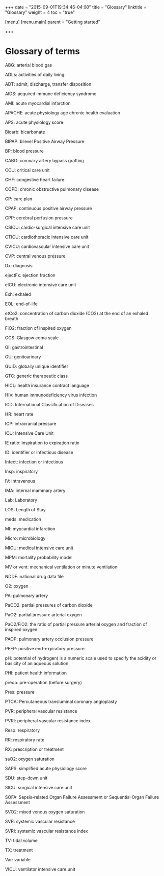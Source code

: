 +++
date = "2015-09-01T19:34:46-04:00"
title = "Glossary"
linktitle = "Glossary"
weight = 4
toc = "true"

[menu]
  [menu.main]
    parent = "Getting started"

+++


# Glossary of terms

ABG: arterial blood gas

ADLs: activities of daily living

ADT: admit, discharge, transfer disposition

AIDS: acquired immune deficiency syndrome

AMI: acute myocardial infarction 

APACHE: acute physiology age chronic health evaluation

APS: acute physiology score 

Bicarb: bicarbonate

BIPAP: bilevel Positive Airway Pressure

BP: blood pressure

CABG: coronary artery bypass grafting 

CCU: critical care unit

CHF: congestive heart failure

COPD: chronic obstructive pulmonary disease

CP: care plan

CPAP: continuous positive airway pressure

CPP: cerebral perfusion pressure

CSICU: cardio-surgical intensive care unit

CTICU: cardiothoracic intensive care unit

CVICU: cardiovascular intensive care unit

CVP: central venous pressure

Dx: diagnosis

ejectFx: ejection fraction

eICU: electronic intensive care unit

Exh: exhaled 

EOL: end-of-life 

etCo2: concentration of carbon dioxide (CO2) at the end of an exhaled breath

FiO2: fraction of inspired oxygen

GCS: Glasgow coma scale

GI: gastrointestinal

GU: genitourinary 

GUID: globally unique identifier

GTC: generic therapeutic class

HICL: health insurance contract language

HIV: human immunodeficiency virus infection

ICD: International Classification of Diseases

HR: heart rate

ICP: intracranial pressure

ICU: Intensive Care Unit 

IE ratio: inspiration to expiration ratio

ID: identifier or infectious disease

Infect: infection or infectious

Insp: inspiratory

IV: intravenous

IMA: internal mammary artery

Lab: Laboratory

LOS: Length of Stay 

meds: medication

MI: myocardial infarction

Micro: microbiology

MICU: medical intensive care unit

MPM: mortality probability model

MV or vent: mechanical ventilation or minute ventilation

NDDF: national drug data file 

O2: oxygen

PA: pulmonary artery

PaCO2: partial pressures of carbon dioxide 

PaO2: partial pressure arterial oxygen

PaO2/FiO2: the ratio of partial pressure arterial oxygen and fraction of inspired oxygen

PAOP: pulmonary artery occlusion pressure

PEEP: positive end-expiratory pressure

pH: potential of hydrogen) is a numeric scale used to specify the acidity or basicity of an aqueous solution

PHI: patient health information

preop: pre-operation (before surgery)

Pres: pressure 

PTCA: Percutaneous transluminal coronary angioplasty 

PVR: peripheral vascular resistance

PVRI: peripheral vascular resistance index

Resp: respiratory 

RR: respiratory rate

RX: prescription or treatment

saO2: oxygen saturation

SAPS: simplified acute physiology score

SDU: step-down unit

SICU: surgical intensive care unit

SOFA: Sepsis-related Organ Failure Assessment or Sequential Organ Failure Assessment

SVO2: mixed venous oxygen saturation 

SVR: systemic vascular resistance

SVRI: systemic vascular resistance index

TV: tidal volume

TX: treatment

Var: variable

VICU: ventilator intensive care unit



